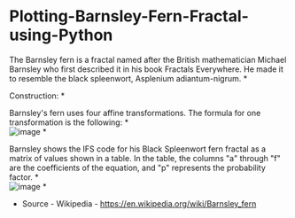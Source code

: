 # Plotting-Barnsley-Fern-Fractal-using-Python

The Barnsley fern is a fractal named after the British mathematician Michael Barnsley who first described it in his book Fractals Everywhere. He made it to resemble the black spleenwort, Asplenium adiantum-nigrum. *

Construction: *

Barnsley's fern uses four affine transformations. The formula for one transformation is the following: *
<br>
![image](https://user-images.githubusercontent.com/81099796/139587599-d9520086-7a93-4e24-a361-a5f20dd310b4.png) *

Barnsley shows the IFS code for his Black Spleenwort fern fractal as a matrix of values shown in a table. In the table, the columns "a" through "f" are the coefficients of the equation, and "p" represents the probability factor. *
<br>
![image](https://user-images.githubusercontent.com/81099796/139587627-fe225560-f875-4ce3-a93b-f7376d270cc1.png) *

* Source - Wikipedia - https://en.wikipedia.org/wiki/Barnsley_fern
